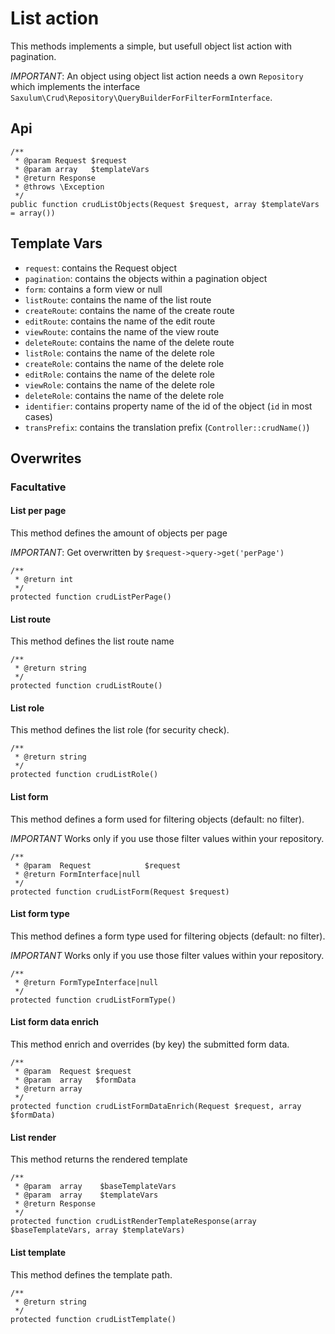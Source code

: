 # List action

This methods implements a simple, but usefull object list action with pagination.

*IMPORTANT*: An object using object list action needs a own `Repository` which implements
the interface `Saxulum\Crud\Repository\QueryBuilderForFilterFormInterface`.

## Api

```{.php}
/**
 * @param Request $request
 * @param array   $templateVars
 * @return Response
 * @throws \Exception
 */
public function crudListObjects(Request $request, array $templateVars = array())
```

## Template Vars

 * `request`: contains the Request object
 * `pagination`: contains the objects within a pagination object
 * `form`: contains a form view or null
 * `listRoute`: contains the name of the list route
 * `createRoute`: contains the name of the create route
 * `editRoute`: contains the name of the edit route
 * `viewRoute`: contains the name of the view route
 * `deleteRoute`: contains the name of the delete route
 * `listRole`: contains the name of the delete role
 * `createRole`: contains the name of the delete role
 * `editRole`: contains the name of the delete role
 * `viewRole`: contains the name of the delete role
 * `deleteRole`: contains the name of the delete role
 * `identifier`: contains property name of the id of the object (`id` in most cases)
 * `transPrefix`: contains the translation prefix (`Controller::crudName()`)

## Overwrites

### Facultative

#### List per page

This method defines the amount of objects per page

*IMPORTANT*: Get overwritten by `$request->query->get('perPage')`

```{.php}
/**
 * @return int
 */
protected function crudListPerPage()
```

#### List route

This method defines the list route name

```{.php}
/**
 * @return string
 */
protected function crudListRoute()
```

#### List role

This method defines the list role (for security check).

```{.php}
/**
 * @return string
 */
protected function crudListRole()
```

#### List form

This method defines a form used for filtering objects (default: no filter).

*IMPORTANT* Works only if you use those filter values within your repository.

```{.php}
/**
 * @param  Request            $request
 * @return FormInterface|null
 */
protected function crudListForm(Request $request)
```

#### List form type

This method defines a form type used for filtering objects (default: no filter).

*IMPORTANT* Works only if you use those filter values within your repository.

```{.php}
/**
 * @return FormTypeInterface|null
 */
protected function crudListFormType()
```

#### List form data enrich

This method enrich and overrides (by key) the submitted form data.

```{.php}
/**
 * @param  Request $request
 * @param  array   $formData
 * @return array
 */
protected function crudListFormDataEnrich(Request $request, array $formData)
```

#### List render

This method returns the rendered template

```{.php}
/**
 * @param  array    $baseTemplateVars
 * @param  array    $templateVars
 * @return Response
 */
protected function crudListRenderTemplateResponse(array $baseTemplateVars, array $templateVars)
```

#### List template

This method defines the template path.

```{.php}
/**
 * @return string
 */
protected function crudListTemplate()
```